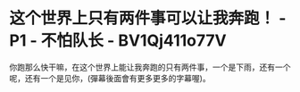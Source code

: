 # 这个世界上只有两件事可以让我奔跑！ - P1 - 不怕队长 - BV1Qj411o77V

你跑那么快干嘛，在这个世界上能让我奔跑的只有两件事，一个是下雨，还有一个呢，还有一个是见你，(彈幕後面會有更多更多的字幕喔)。